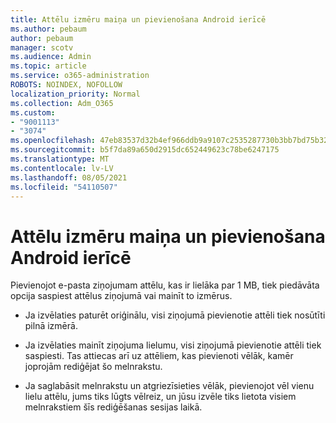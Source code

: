 ```yaml
---
title: Attēlu izmēru maiņa un pievienošana Android ierīcē
ms.author: pebaum
author: pebaum
manager: scotv
ms.audience: Admin
ms.topic: article
ms.service: o365-administration
ROBOTS: NOINDEX, NOFOLLOW
localization_priority: Normal
ms.collection: Adm_O365
ms.custom:
- "9001113"
- "3074"
ms.openlocfilehash: 47eb83537d32b4ef966ddb9a9107c2535287730b3bb7bd75b32c894c6411aeca
ms.sourcegitcommit: b5f7da89a650d2915dc652449623c78be6247175
ms.translationtype: MT
ms.contentlocale: lv-LV
ms.lasthandoff: 08/05/2021
ms.locfileid: "54110507"
---
```

# <a name="resize-and-attach-images-on-android"></a>Attēlu izmēru maiņa un pievienošana Android ierīcē

Pievienojot e-pasta ziņojumam attēlu, kas ir lielāka par 1 MB, tiek piedāvāta opcija saspiest attēlus ziņojumā vai mainīt to izmērus.
 
- Ja izvēlaties paturēt oriģinālu, visi ziņojumā pievienotie attēli tiek nosūtīti pilnā izmērā.
 
- Ja izvēlaties mainīt ziņojuma lielumu, visi ziņojumā pievienotie attēli tiek saspiesti.  Tas attiecas arī uz attēliem, kas pievienoti vēlāk, kamēr joprojām rediģējat šo melnrakstu.
 
- Ja saglabāsit melnrakstu un atgriezīsieties vēlāk, pievienojot vēl vienu lielu attēlu, jums tiks lūgts vēlreiz, un jūsu izvēle tiks lietota visiem melnrakstiem šīs rediģēšanas sesijas laikā.
 
